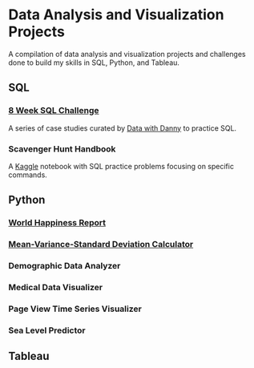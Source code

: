 # Data Analysis and Visualization Projects

A compilation of data analysis and visualization projects and challenges done to build my skills in SQL, Python, and Tableau.

## SQL
### [8 Week SQL Challenge](https://github.com/ajchen97/data-analysis-and-visualization-projects/tree/main/8-week-sql-challenge)
A series of case studies curated by [Data with Danny](https://www.datawithdanny.com/) to practice SQL.
### Scavenger Hunt Handbook
A [Kaggle](https://www.kaggle.com/code/rtatman/sql-scavenger-hunt-handbook/notebook) notebook with SQL practice problems focusing on specific commands.

## Python
### [World Happiness Report](https://github.com/ajchen97/data-analysis-and-visualization-projects/tree/main/world-happiness-report)
### [Mean-Variance-Standard Deviation Calculator](https://github.com/ajchen97/data-analysis-and-visualization-projects/tree/main/mean-variance-std-dev-calculator)
### Demographic Data Analyzer
### Medical Data Visualizer
### Page View Time Series Visualizer
### Sea Level Predictor

## Tableau
